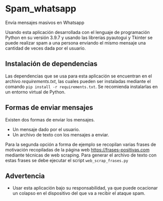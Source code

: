 # Spam_whatsapp
Envía mensajes masivos en Whatsapp

Usando esta aplicación desarrollada con el lenguaje de programación Python en su versión 3.9.7 y usando las librerías pyautogui y Tkinter se puede realizar spam a una persona enviando el mismo mensaje una cantidad de veces dada por el usuario.

## Instalación de dependencias

Las dependencias que se usa para esta aplicación se encuentran en el archivo *requirements.txt*, las cuales pueden ser instaladas mediante el comando `pip install -r requirements.txt`. Se recomienda instalarlas en un entorno virtual de Python.

## Formas de enviar mensajes

Existen dos formas de enviar los mensajes.
  - Un mensaje dado por el usuario.
  - Un archivo de texto con los mensajes a enviar.
  
Para la segunda opción a forma de ejemplo se recopilan varias frases de motivación recopiladas de la página web <https://frases-positivas.com> mediante técnicas de web scraping. Para generar el archivo de texto con estas frases se debe ejecutar el script `web_scrap_frases.py`

## Advertencia

- Usar esta aplicación bajo su responsabilidad, ya que puede ocacionar un colapso en el dispositivo del que va a recibir el ataque spam.
